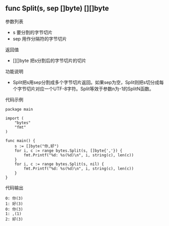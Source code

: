 ## func Split(s, sep []byte) [][]byte

参数列表

- s 要分割的字节切片
- sep 用作分隔符的字节切片

返回值

- [][]byte 把s分割后的字节切片的切片

功能说明

- Split把s用sep分割成多个字节切片返回。如果sep为空，Split则把s切分成每个字节切片对应一个UTF-8字符。Split等效于参数n为-1的SplitN函数。

代码示例

	package main

	import (
		"bytes"
		"fmt"
	)

	func main() {
		s := []byte("你,好")
		for i, c := range bytes.Split(s, []byte{','}) {
			fmt.Printf("%d: %s(%d)\n", i, string(c), len(c))
		}
		for i, c := range bytes.Split(s, nil) {
			fmt.Printf("%d: %s(%d)\n", i, string(c), len(c))
		}
	}

代码输出

	0: 你(3)
	1: 好(3)
	0: 你(3)
	1: ,(1)
	2: 好(3)
